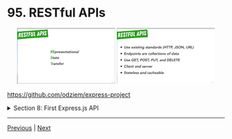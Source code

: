 # 95. RESTful APIs

<p align="center" >
    <img src="../imags/95_RESTful-APIs.png" width="45%" >
    <img src="../imags/95_RESTful-APIs_1.png" width="45%" >
</p> 

https://github.com/odziem/express-project

<details>
  <summary> Section 8: First Express.js API </summary>

  - [Codebase: express-project](../src/s8_express-project/)

</details>

---

[Previous](./94_Express-Routers.md) | [Next](./96_Create-Read-Update-and-Delete-(CRUD).md)
